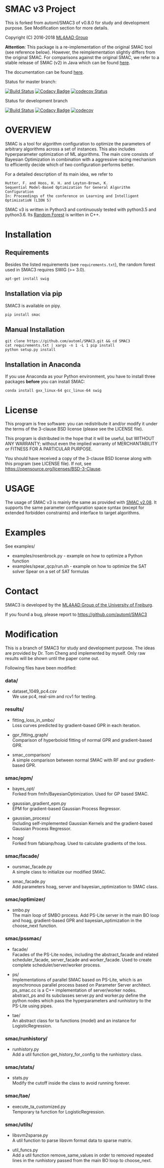 # SMAC v3 Project

This is forked from automl/SMAC3 of v0.8.0 for study and development purpose. 
See Modification section for more details.

Copyright (C) 2016-2018  [ML4AAD Group](http://www.ml4aad.org/)

__Attention__: This package is a re-implementation of the original SMAC tool
(see reference below).
However, the reimplementation slightly differs from the original SMAC.
For comparisons against the original SMAC, we refer to a stable release of SMAC (v2) in Java
which can be found [here](http://www.cs.ubc.ca/labs/beta/Projects/SMAC/).

The documentation can be found [here](https://automl.github.io/SMAC3/).

Status for master branch:

[![Build Status](https://travis-ci.org/automl/SMAC3.svg?branch=master)](https://travis-ci.org/automl/SMAC3)
[![Codacy Badge](https://api.codacy.com/project/badge/Grade/58f47a4bd25e45c9a4901ebca68118ff?branch=master)](https://www.codacy.com/app/automl/SMAC3?utm_source=github.com&amp;utm_medium=referral&amp;utm_content=automl/SMAC3&amp;utm_campaign=Badge_Grade)
[![codecov Status](https://codecov.io/gh/automl/SMAC3/branch/master/graph/badge.svg)](https://codecov.io/gh/automl/SMAC3)

Status for development branch

[![Build Status](https://travis-ci.org/automl/SMAC3.svg?branch=development)](https://travis-ci.org/automl/SMAC3)
[![Codacy Badge](https://api.codacy.com/project/badge/Grade/58f47a4bd25e45c9a4901ebca68118ff?branch=development)](https://www.codacy.com/app/automl/SMAC3?utm_source=github.com&amp;utm_medium=referral&amp;utm_content=automl/SMAC3&amp;utm_campaign=Badge_Grade)
[![codecov](https://codecov.io/gh/automl/SMAC3/branch/development/graph/badge.svg)](https://codecov.io/gh/automl/SMAC3)

# OVERVIEW

SMAC is a tool for algorithm configuration to optimize the parameters of
arbitrary algorithms across a set of instances. This also includes
hyperparameter optimization of ML algorithms. The main core consists of
Bayesian Optimization in combination with a aggressive racing mechanism to
efficiently decide which of two configuration performs better.

For a detailed description of its main idea,
we refer to

    Hutter, F. and Hoos, H. H. and Leyton-Brown, K.
    Sequential Model-Based Optimization for General Algorithm Configuration
    In: Proceedings of the conference on Learning and Intelligent OptimizatioN (LION 5)


SMAC v3 is written in Python3 and continuously tested with python3.5 and
python3.6. Its [Random Forest](https://github.com/automl/random_forest_run)
is written in C++.

# Installation

## Requirements

Besides the listed requirements (see `requirements.txt`), the random forest
used in SMAC3 requires SWIG (>= 3.0).

```apt-get install swig```


## Installation via pip

SMAC3 is available on pipy.

```pip install smac```

## Manual Installation

```
git clone https://github.com/automl/SMAC3.git && cd SMAC3
cat requirements.txt | xargs -n 1 -L 1 pip install
python setup.py install
```

## Installation in Anaconda

If you use Anaconda as your Python environment, you have to install three
packages **before** you can install SMAC:

```conda install gxx_linux-64 gcc_linux-64 swig```

# License

This program is free software: you can redistribute it and/or modify
it under the terms of the 3-clause BSD license (please see the LICENSE file).

This program is distributed in the hope that it will be useful,
but WITHOUT ANY WARRANTY; without even the implied warranty of
MERCHANTABILITY or FITNESS FOR A PARTICULAR PURPOSE.

You should have received a copy of the 3-clause BSD license
along with this program (see LICENSE file).
If not, see <https://opensource.org/licenses/BSD-3-Clause>.

# USAGE

The usage of SMAC v3 is mainly the same as provided with [SMAC v2.08](http://www.cs.ubc.ca/labs/beta/Projects/SMAC/v2.08.00/manual.pdf).
It supports the same parameter configuration space syntax
(except for extended forbidden constraints) and interface to
target algorithms.

# Examples

See examples/

  * examples/rosenbrock.py - example on how to optimize a Python function
  * examples/spear_qcp/run.sh - example on how to optimize the SAT solver Spear
    on a set of SAT formulas

# Contact

SMAC3 is developed by the [ML4AAD Group of the University of Freiburg](http://www.ml4aad.org/).

If you found a bug, please report to https://github.com/automl/SMAC3

# Modification

This is a branch of SMAC3 for study and development purpose. 
The ideas are provided by Dr. Tom Cheng and implemented by myself.
Only raw results will be shown until the paper come out.

Following files have been modified:

### data/
* dataset_1049_pc4.csv <br>
We use pc4, real-sim and rcv1 for testing.

### results/
* fitting_loss_in_smbo/ <br>
Loss curves predicted by gradient-based GPR in each iteration.

* gpr_fitting_graph/ <br>
Comparison of hyperboloid fitting of normal GPR and gradient-based GPR.

* smac_comparison/ <br>
A simple comparison between normal SMAC with RF and our gradient-based GPR.

### smac/epm/
* bayes_opt/ <br>
Forked from fmfn/BayesianOptimization. Used for GP based SMAC.

* gaussian_gradient_epm.py <br>
EPM for gradient-based Gaussian Process Regressor.

* gaussian_process/ <br>
Including self-implemented Gaussian Kernels and the gradient-based Gaussian 
Process Regressor.

* hoag/ <br>
Forked from fabianp/hoag. Used to calculate gradients of the loss.

### smac/facade/
* oursmac_facade.py <br>
A simple class to initialize our modified SMAC.

* smac_facade.py <br>
Add parameters hoag, server and bayesian_optimization 
to SMAC class.

### smac/optimizer/
* smbo.py <br>
The main loop of SMBO process. Add PS-Lite server in the main BO loop and 
hoag, gradient-based GPR and bayesian_optimization in the choose_next function.

### smac/pssmac/
* facade/ <br>
Facades of the PS-Lite nodes, including the abstract_facade and related 
scheduler_facade, server_facade and worker_facade. Used to create complete
scheduler/server/worker process.

* ps/ <br>
Implementations of parallel SMAC based on PS-Lite, which is an asynchronous 
parallel process based on Parameter Server architect. <br>
ps_smac.cc is a C++ implementation of server/worker nodes. abstract_ps and 
its subclasses server.py and worker.py define the python nodes which pass the
 hyperparameters and runhistory to the PS-Lite using pipes.

* tae/ <br>
An abstract class for ta functions (model) and an instance for 
LogisticRegression.

### smac/runhistory/
* runhistory.py <br>
Add a util function get_history_for_config to the runhistory class.

### smac/stats/
* stats.py <br>
Modify the cutoff inside the class to avoid running forever.

### smac/tae/
* execute_ta_customized.py <br>
Temporary ta function for LogisticRegression.

### smac/utils/
* libsvm2sparse.py <br>
A util function to parse libsvm format data to sparse matrix.

* util_funcs.py <br>
Add a util function remove_same_values in order to removed repeated lines in 
the runhistory passed from the main BO loop to choose_next.




